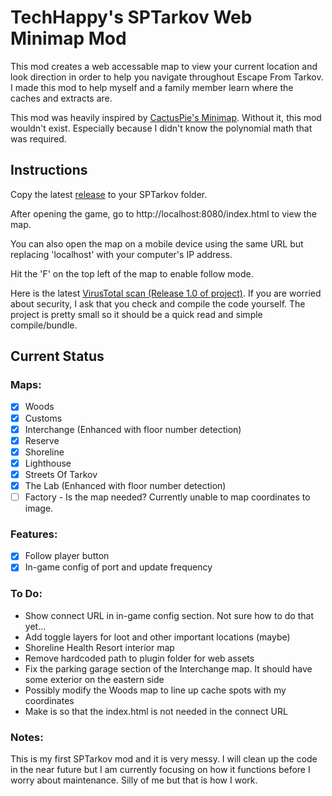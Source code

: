 # TechHappy's SPTarkov Web Minimap Mod

This mod creates a web accessable map to view your current location and look direction in order to help you navigate throughout Escape From Tarkov. I made this mod to help myself and a family member learn where the caches and extracts are.

This mod was heavily inspired by [CactusPie's Minimap](https://github.com/CactusPie/SPT-Minimap). Without it, this mod wouldn't exist. Especially because I didn't know the polynomial math that was required.

## Instructions
Copy the latest [release](https://github.com/NNThomasL/SPTarkovWebMinimap/releases) to your SPTarkov folder.

After opening the game, go to http://localhost:8080/index.html to view the map.

You can also open the map on a mobile device using the same URL but replacing 'localhost' with your computer's IP address.

Hit the 'F' on the top left of the map to enable follow mode.

Here is the latest [VirusTotal scan (Release 1.0 of project)](https://www.virustotal.com/gui/file/9da3d8ef572672343a406fb941ac2980412cd6d57661651b48cfbbc16a6a693c?nocache=1). If you are worried about security, I ask that you check and compile the code yourself. The project is pretty small so it should be a quick read and simple compile/bundle.



## Current Status

### Maps:
- [x] Woods
- [x] Customs
- [x] Interchange (Enhanced with floor number detection)
- [x] Reserve
- [x] Shoreline
- [x] Lighthouse
- [x] Streets Of Tarkov
- [x] The Lab (Enhanced with floor number detection)
- [ ] Factory - Is the map needed? Currently unable to map coordinates to image.

### Features:
- [x] Follow player button
- [x] In-game config of port and update frequency

### To Do:
- Show connect URL in in-game config section. Not sure how to do that yet...
- Add toggle layers for loot and other important locations (maybe)
- Shoreline Health Resort interior map
- Remove hardcoded path to plugin folder for web assets
- Fix the parking garage section of the Interchange map. It should have some exterior on the eastern side
- Possibly modify the Woods map to line up cache spots with my coordinates
- Make is so that the index.html is not needed in the connect URL

### Notes:
This is my first SPTarkov mod and it is very messy. I will clean up the code in the near future but I am currently focusing on how it functions before I worry about maintenance. Silly of me but that is how I work.
